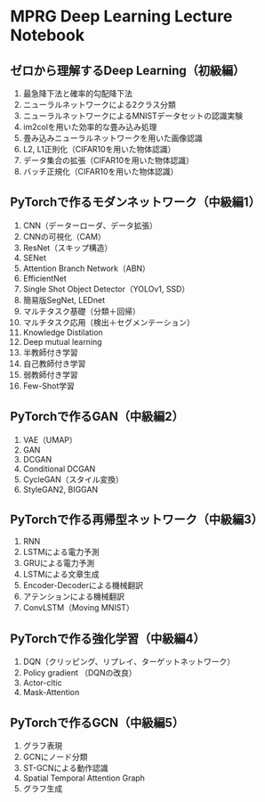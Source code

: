 # MPRG Deep Learning Lecture Notebook


## ゼロから理解するDeep Learning（初級編）
1.  最急降下法と確率的勾配降下法
2.  ニューラルネットワークによる2クラス分類
3.  ニューラルネットワークによるMNISTデータセットの認識実験
4.  im2colを用いた効率的な畳み込み処理
5.  畳み込みニューラルネットワークを用いた画像認識
6.  L2, L1正則化（CIFAR10を用いた物体認識）
7.  データ集合の拡張（CIFAR10を用いた物体認識）
8.  バッチ正規化（CIFAR10を用いた物体認識）


## PyTorchで作るモダンネットワーク（中級編1）
1.  CNN（データーローダ、データ拡張）
2.  CNNの可視化（CAM）
3.  ResNet（スキップ構造）
4.  SENet
5.  Attention Branch Network（ABN）
6.  EfficientNet
7.  Single Shot Object Detector（YOLOv1, SSD）
8.  簡易版SegNet, LEDnet
9.  マルチタスク基礎（分類＋回帰）
10. マルチタスク応用（検出＋セグメンテーション）
11. Knowledge Distilation
12. Deep mutual learning
13. 半教師付き学習
14. 自己教師付き学習
15. 弱教師付き学習
16. Few-Shot学習


## PyTorchで作るGAN（中級編2）
1.  VAE（UMAP）
2.  GAN
3.  DCGAN
4.  Conditional DCGAN
5.  CycleGAN（スタイル変換）
6.  StyleGAN2, BIGGAN


## PyTorchで作る再帰型ネットワーク（中級編3）
1.  RNN
2.  LSTMによる電力予測
3.  GRUによる電力予測
4.  LSTMによる文章生成
5.  Encoder-Decoderによる機械翻訳
6.  アテンションによる機械翻訳
7.  ConvLSTM（Moving MNIST）


## PyTorchで作る強化学習（中級編4）
1.  DQN（クリッピング、リプレイ、ターゲットネットワーク）
2.  Policy gradient （DQNの改良）
3.  Actor-cltic
4.  Mask-Attention


## PyTorchで作るGCN（中級編5）
1.  グラフ表現
2.  GCNにノード分類
3.  ST-GCNによる動作認識
4.  Spatial Temporal Attention Graph
5.  グラフ生成


